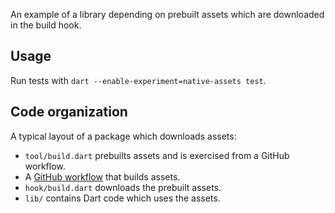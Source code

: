 An example of a library depending on prebuilt assets which are downloaded in
the build hook.

## Usage

Run tests with `dart --enable-experiment=native-assets test`.

## Code organization

A typical layout of a package which downloads assets:

* `tool/build.dart` prebuilts assets and is exercised from a GitHub workflow.
* A [GitHub workflow](../../../../../.github/workflows/package_download_asset.yaml) that builds assets.
* `hook/build.dart` downloads the prebuilt assets.
* `lib/` contains Dart code which uses the assets.
